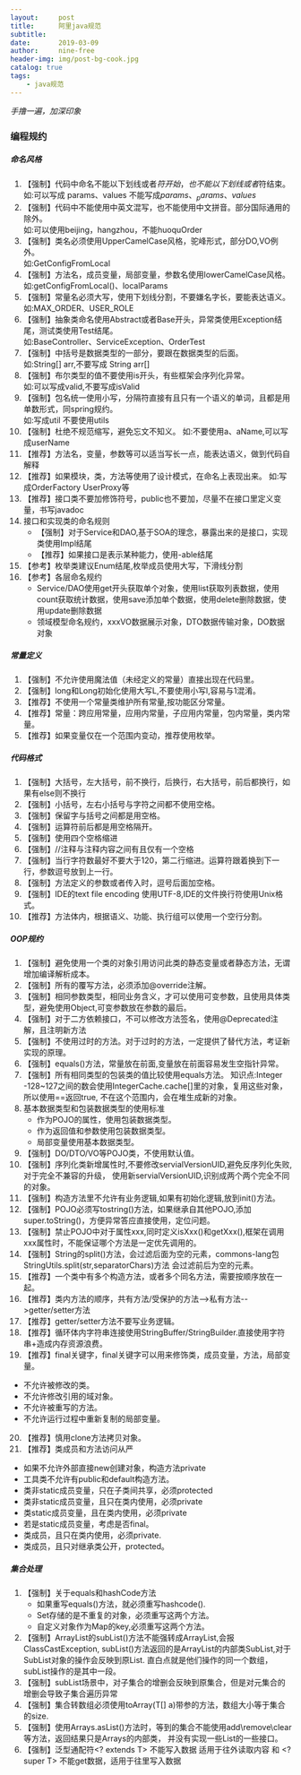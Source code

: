 ```yaml
---
layout:     post
title:      阿里java规范
subtitle:   
date:       2019-03-09
author:     nine-free
header-img: img/post-bg-cook.jpg
catalog: true
tags:
    - java规范
---
```


_手撸一遍，加深印象_

### 编程规约

##### 命名风格
1. 【强制】代码中命名不能以下划线或者$符开始，也不能以下划线或者$符结束。<br>
     如:可以写成 params、values 不能写成$params、_params、values$
2. 【强制】代码中不能使用中英文混写，也不能使用中文拼音。部分国际通用的除外。<br>
     如:可以使用beijing，hangzhou，不能huoquOrder
3. 【强制】类名必须使用UpperCamelCase风格，驼峰形式，部分DO,VO例外。<br>
     如:GetConfigFromLocal
4. 【强制】方法名，成员变量，局部变量，参数名使用lowerCamelCase风格。<br>
     如:getConfigFromLocal()、localParams
5. 【强制】常量名必须大写，使用下划线分割，不要嫌名字长，要能表达语义。<br>
     如:MAX_ORDER、USER_ROLE
6. 【强制】抽象类命名使用Abstract或者Base开头，异常类使用Exception结尾，测试类使用Test结尾。<br>
     如:BaseController、ServiceException、OrderTest
7. 【强制】中括号是数据类型的一部分，要跟在数据类型的后面。<br>
     如:String[] arr,不要写成 String arr[]
8. 【强制】布尔类型的值不要使用is开头，有些框架会序列化异常。<br>
     如:可以写成valid,不要写成isValid
9. 【强制】包名统一使用小写，分隔符直接有且只有一个语义的单词，且都是用单数形式，同spring规约。<br>
     如:写成util 不要使用utils
10. 【强制】杜绝不规范缩写，避免忘文不知义。
     如:不要使用a、aName,可以写成userName
11. 【推荐】方法名，变量，参数等可以适当写长一点，能表达语义，做到代码自解释
12. 【推荐】如果模块，类，方法等使用了设计模式，在命名上表现出来。
     如:写成OrderFactory UserProxy等
13. 【推荐】接口类不要加修饰符号，public也不要加，尽量不在接口里定义变量，书写javadoc
14. 接口和实现类的命名规则
    - 【强制】对于Service和DAO,基于SOA的理念，暴露出来的是接口，实现类使用Impl结尾
    - 【推荐】如果接口是表示某种能力，使用-able结尾
15. 【参考】枚举类建议Enum结尾,枚举成员使用大写，下滑线分割
16. 【参考】各层命名规约
    - Service/DAO使用get开头获取单个对象，使用list获取列表数据，使用count获取统计数据，使用save添加单个数据，使用delete删除数据，使用update删除数据
    - 领域模型命名规约，xxxVO数据展示对象，DTO数据传输对象，DO数据对象

##### 常量定义
1. 【强制】不允许使用魔法值（未经定义的常量）直接出现在代码里。
2. 【强制】long和Long初始化使用大写L,不要使用小写l,容易与1混淆。
3. 【推荐】不使用一个常量类维护所有常量,按功能区分常量。
4. 【推荐】常量：跨应用常量，应用内常量，子应用内常量，包内常量，类内常量。
5. 【推荐】如果变量仅在一个范围内变动，推荐使用枚举。

##### 代码格式
1. 【强制】大括号，左大括号，前不换行，后换行，右大括号，前后都换行，如果有else则不换行
2. 【强制】小括号，左右小括号与字符之间都不使用空格。
3. 【强制】保留字与括号之间都是用空格。
4. 【强制】运算符前后都是用空格隔开。
5. 【强制】使用四个空格缩进
6. 【强制】//注释与注释内容之间有且仅有一个空格
7. 【强制】当行字符数最好不要大于120，第二行缩进。运算符跟着换到下一行，参数逗号放到上一行。
8. 【强制】方法定义的参数或者传入时，逗号后面加空格。
9. 【强制】IDE的text file encoding 使用UTF-8,IDE的文件换行符使用Unix格式。
10. 【推荐】方法体内，根据语义、功能、执行组可以使用一个空行分割。

##### OOP规约
1. 【强制】避免使用一个类的对象引用访问此类的静态变量或者静态方法，无谓增加编译解析成本。
2. 【强制】所有的覆写方法，必须添加@override注解。
3. 【强制】相同参数类型，相同业务含义，才可以使用可变参数，且使用具体类型，避免使用Object,可变参数放在参数的最后。
4. 【强制】对于二方依赖接口，不可以修改方法签名，使用@Deprecated注解，且注明新方法
5. 【强制】不使用过时的方法。对于过时的方法，一定提供了替代方法，考证新实现的原理。
6. 【强制】equals()方法，常量放在前面,变量放在前面容易发生空指针异常。
7. 【强制】所有相同类型的包装类的值比较使用equals方法。
   知识点:Integer -128~127之间的数会使用IntegerCache.cache[]里的对象，复用这些对象，所以使用==返回true,
   不在这个范围内，会在堆生成新的对象。
8. 基本数据类型和包装数据类型的使用标准
   - 作为POJO的属性，使用包装数据类型。
   - 作为返回值和参数使用包装数据类型。
   - 局部变量使用基本数据类型。
9. 【强制】DO/DTO/VO等POJO类，不使用默认值。
10. 【强制】序列化类新增属性时,不要修改servialVersionUID,避免反序列化失败,对于完全不兼容的升级，
    使用新servialVersionUID,识别成两个两个完全不同的对象。
11. 【强制】构造方法里不允许有业务逻辑,如果有初始化逻辑,放到init()方法。
12. 【强制】POJO必须写tostring()方法，如果继承自其他POJO,添加super.toString()，方便异常答应直接使用，定位问题。
13. 【强制】禁止POJO中对于属性xxx,同时定义isXxx()和getXxx(),框架在调用xxx属性时，不能保证哪个方法是一定优先调用的。
14. 【强制】String的split()方法，会过滤后面为空的元素，commons-lang包StringUtils.split(str,separatorChars)方法
    会过滤前后为空的元素。
15. 【推荐】一个类中有多个构造方法，或者多个同名方法，需要按顺序放在一起。
16. 【推荐】类内方法的顺序，共有方法/受保护的方法-->私有方法-->getter/setter方法
17. 【推荐】getter/setter方法不要写业务逻辑。
18. 【推荐】循环体内字符串连接使用StringBuffer/StringBuilder.直接使用字符串+造成内存资源浪费。
19. 【推荐】final关键字，final关键字可以用来修饰类，成员变量，方法，局部变量。
   - 不允许被修改的类。
   - 不允许修改引用的域对象。
   - 不允许被重写的方法。
   - 不允许运行过程中重新复制的局部变量。
20. 【推荐】慎用clone方法拷贝对象。
21. 【推荐】类成员和方法访问从严
   - 如果不允许外部直接new创建对象，构造方法private
   - 工具类不允许有public和default构造方法。
   - 类非static成员变量，只在子类间共享，必须protected
   - 类非static成员变量，且只在类内使用，必须private
   - 类static成员变量，且在类内使用，必须private
   - 若是static成员变量，考虑是否final。
   - 类成员，且只在类内使用，必须private.
   - 类成员，且只对继承类公开，protected。
  
##### 集合处理
1. 【强制】关于equals和hashCode方法
   - 如果重写equals()方法，就必须重写hashcode().
   - Set存储的是不重复的对象，必须重写这两个方法。
   - 自定义对象作为Map的key,必须重写这两个方法。
2. 【强制】ArrayList的subList()方法不能强转成ArrayList,会报ClassCastException,
    subList()方法返回的是ArrayList的内部类SubList,对于SubList对象的操作会反映到原List.
    直白点就是他们操作的同一个数组，subList操作的是其中一段。
3. 【强制】subList场景中，对子集合的增删会反映到原集合，但是对元集合的增删会导致子集合遍历异常
4. 【强制】集合转数组必须使用toArray(T[] a)带参的方法，数组大小等于集合的size.    
5. 【强制】使用Arrays.asList()方法时，等到的集合不能使用add\remove\clear等方法，返回结果只是Arrays的内部类，
    并没有实现一些List的一些接口。
6. 【强制】泛型通配符<? extends T> 不能写入数据 适用于往外读取内容 和 <? super T> 不能get数据，适用于往里写入数据
   
   
    
      
      
      
      
      
      
      
      
      
      
      
      
      
      
      
      
      
      
